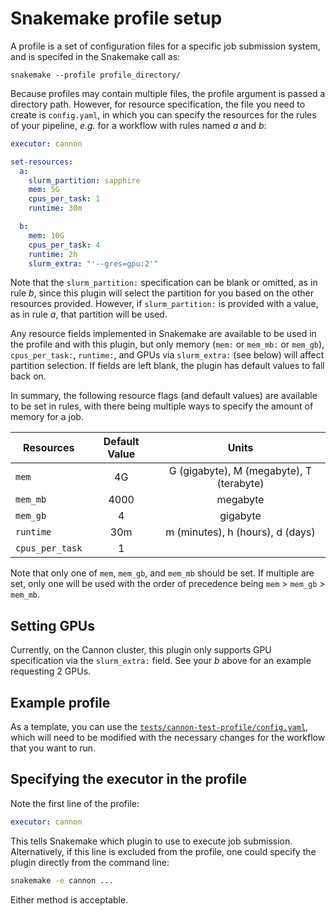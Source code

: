 # Snakemake profile setup

A profile is a set of configuration files for a specific job submission system, and is specifed in the Snakemake call as:

```{bash}
snakemake --profile profile_directory/
```

Because profiles may contain multiple files, the profile argument is passed a directory path. However, for resource specification, the file you need to create is `config.yaml`, in which you can specify the resources for the rules of your pipeline, *e.g.* for a workflow with rules named *a* and *b*:

```YAML
executor: cannon

set-resources:
  a:
    slurm_partition: sapphire
    mem: 5G
    cpus_per_task: 1
    runtime: 30m

  b:
    mem: 10G
    cpus_per_task: 4
    runtime: 2h
    slurm_extra: "'--gres=gpu:2'"
```

Note that the `slurm_partition:` specification can be blank or omitted, as in rule *b*, since this plugin will select the partition for you based on the other resources provided. However, if `slurm_partition:` is provided with a value, as in rule *a*, that partition will be used.

Any resource fields implemented in Snakemake are available to be used in the profile and with this plugin, but only memory (`mem:` or `mem_mb:` or `mem_gb`), `cpus_per_task:`, `runtime:`, and GPUs via `slurm_extra:` (see below) will affect partition selection. If fields are left blank, the plugin has default values to fall back on.

In summary, the following resource flags (and default values) are available to be set in rules, with there being multiple ways to specify the amount of memory for a job.

| Resources       | Default Value | Units                                    | 
|-----------------|:-------------:|:----------------------------------------:|
| `mem`           | 4G            | G (gigabyte), M (megabyte), T (terabyte) |
| `mem_mb`        | 4000          | megabyte                                 |
| `mem_gb`        | 4             | gigabyte                                 |
| `runtime`       | 30m           | m (minutes), h (hours), d (days)         |
| `cpus_per_task` | 1             |                                          |

Note that only one of `mem`, `mem_gb`, and `mem_mb` should be set. If multiple are set, only one will be used with the order of precedence being `mem` > `mem_gb` > `mem_mb`.

## Setting GPUs

Currently, on the Cannon cluster, this plugin only supports GPU specification via the `slurm_extra:` field. See your *b* above for an example requesting 2 GPUs.

## Example profile

As a template, you can use the [`tests/cannon-test-profile/config.yaml`](https://github.com/harvardinformatics/snakemake-executor-plugin-cannon/blob/main/tests/cannon-test-profile/config.yaml), which will need to be modified with the necessary changes for the workflow that you want to run.


## Specifying the executor in the profile

Note the first line of the profile:

```YAML
executor: cannon
```

This tells Snakemake which plugin to use to execute job submission. Alternatively, if this line is excluded from the profile, one could specify the plugin directly from the command line:

```bash
snakemake -e cannon ...
```

Either method is acceptable.